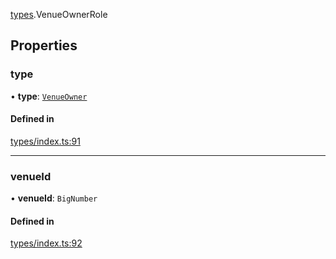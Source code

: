 [types](../../Modules/Types/Types.md).VenueOwnerRole

## Properties

### type

• **type**: [`VenueOwner`](../../Enums/Types/RoleType.md#venueowner)

#### Defined in

[types/index.ts:91](https://github.com/PolymeshAssociation/polymesh-sdk/blob/15be87e8/src/types/index.ts#L91)

___

### venueId

• **venueId**: `BigNumber`

#### Defined in

[types/index.ts:92](https://github.com/PolymeshAssociation/polymesh-sdk/blob/15be87e8/src/types/index.ts#L92)
